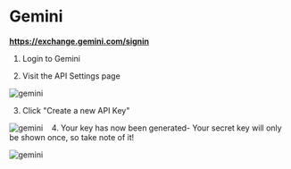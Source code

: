 # Gemini

**https://exchange.gemini.com/signin**

1. Login to Gemini

2. Visit the API Settings page

![gemini](/img/api-document/gemini-settings.png)

3. Click "Create a new API Key"

![gemini](/img/api-document/gemini-newapi.png)
  
4. Your key has now been generated- Your secret key will only be shown once, so take note of it!

![gemini](/img/api-document/gemini-secretkey.png)
